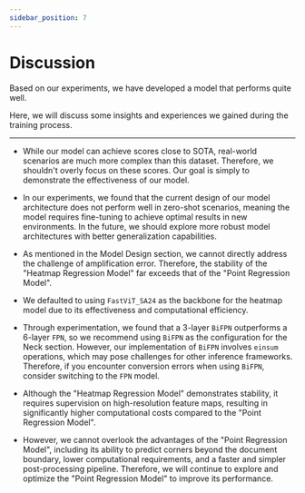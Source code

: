 ```yaml
---
sidebar_position: 7
---
```


# Discussion

Based on our experiments, we have developed a model that performs quite well.

Here, we will discuss some insights and experiences we gained during the training process.

---

- While our model can achieve scores close to SOTA, real-world scenarios are much more complex than this dataset. Therefore, we shouldn't overly focus on these scores. Our goal is simply to demonstrate the effectiveness of our model.

- In our experiments, we found that the current design of our model architecture does not perform well in zero-shot scenarios, meaning the model requires fine-tuning to achieve optimal results in new environments. In the future, we should explore more robust model architectures with better generalization capabilities.

- As mentioned in the Model Design section, we cannot directly address the challenge of amplification error. Therefore, the stability of the "Heatmap Regression Model" far exceeds that of the "Point Regression Model".

- We defaulted to using `FastViT_SA24` as the backbone for the heatmap model due to its effectiveness and computational efficiency.

- Through experimentation, we found that a 3-layer `BiFPN` outperforms a 6-layer `FPN`, so we recommend using `BiFPN` as the configuration for the Neck section. However, our implementation of `BiFPN` involves `einsum` operations, which may pose challenges for other inference frameworks. Therefore, if you encounter conversion errors when using `BiFPN`, consider switching to the `FPN` model.

- Although the "Heatmap Regression Model" demonstrates stability, it requires supervision on high-resolution feature maps, resulting in significantly higher computational costs compared to the "Point Regression Model".

- However, we cannot overlook the advantages of the "Point Regression Model", including its ability to predict corners beyond the document boundary, lower computational requirements, and a faster and simpler post-processing pipeline. Therefore, we will continue to explore and optimize the "Point Regression Model" to improve its performance.
